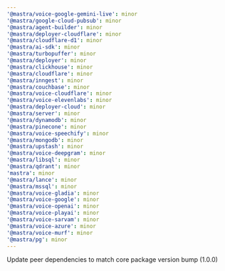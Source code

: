 ```yaml
---
'@mastra/voice-google-gemini-live': minor
'@mastra/google-cloud-pubsub': minor
'@mastra/agent-builder': minor
'@mastra/deployer-cloudflare': minor
'@mastra/cloudflare-d1': minor
'@mastra/ai-sdk': minor
'@mastra/turbopuffer': minor
'@mastra/deployer': minor
'@mastra/clickhouse': minor
'@mastra/cloudflare': minor
'@mastra/inngest': minor
'@mastra/couchbase': minor
'@mastra/voice-cloudflare': minor
'@mastra/voice-elevenlabs': minor
'@mastra/deployer-cloud': minor
'@mastra/server': minor
'@mastra/dynamodb': minor
'@mastra/pinecone': minor
'@mastra/voice-speechify': minor
'@mastra/mongodb': minor
'@mastra/upstash': minor
'@mastra/voice-deepgram': minor
'@mastra/libsql': minor
'@mastra/qdrant': minor
'mastra': minor
'@mastra/lance': minor
'@mastra/mssql': minor
'@mastra/voice-gladia': minor
'@mastra/voice-google': minor
'@mastra/voice-openai': minor
'@mastra/voice-playai': minor
'@mastra/voice-sarvam': minor
'@mastra/voice-azure': minor
'@mastra/voice-murf': minor
'@mastra/pg': minor
---
```


Update peer dependencies to match core package version bump (1.0.0)
